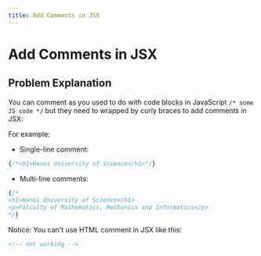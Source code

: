 ```yaml
---
title: Add Comments in JSX
---
```

# Add Comments in JSX

## Problem Explanation

You can comment as you used to do with code blocks in JavaScript `/* some JS code */` but they need to wrapped by curly braces to add comments in JSX:

For example:
* Single-line comment:
```jsx
{/*<h1>Hanoi University of Science</h1>*/}
```

* Multi-line comments:
```jsx
{/*
<h1>Hanoi University of Science</h1>
<p>Falculty of Mathematics, Mechanics and Informatics</p>  
*/}
```

Notice: You can't use HTML comment in JSX like this:
```html
<!-- not working -->
```
